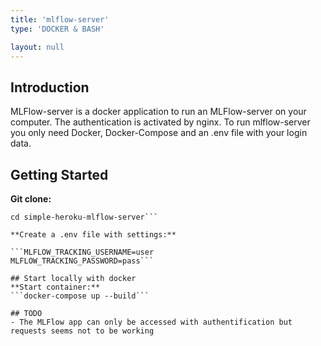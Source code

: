 ```yaml
---
title: 'mlflow-server'
type: 'DOCKER & BASH'

layout: null
---
```



## Introduction

MLFlow-server is a docker application to run an MLFlow-server on your computer. The authentication is activated by nginx. To run mlflow-server you only need Docker, Docker-Compose and an .env file with your login data.

## Getting Started
**Git clone:**
```git clone https://github.com/NewsPipe/mlflow-server.git
cd simple-heroku-mlflow-server```

**Create a .env file with settings:**

```MLFLOW_TRACKING_USERNAME=user
MLFLOW_TRACKING_PASSWORD=pass```

## Start locally with docker
**Start container:**
```docker-compose up --build```

## TODO
- The MLFlow app can only be accessed with authentification but requests seems not to be working

